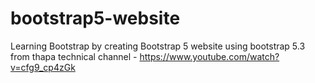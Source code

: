 # bootstrap5-website
 Learning Bootstrap by creating Bootstrap 5 website using bootstrap 5.3 from thapa technical channel - https://www.youtube.com/watch?v=cfg9_cp4zGk
